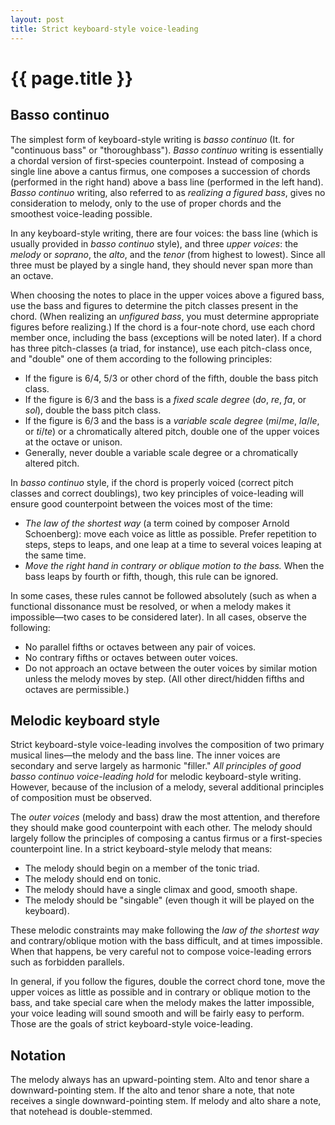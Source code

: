 ```yaml
---
layout: post
title: Strict keyboard-style voice-leading
---
```


{{ page.title }}
================

## Basso continuo ##

The simplest form of keyboard-style writing is *basso continuo* (It. for "continuous bass" or "thoroughbass"). *Basso continuo* writing is essentially a chordal version of first-species counterpoint. Instead of composing a single line above a cantus firmus, one composes a succession of chords (performed in the right hand) above a bass line (performed in the left hand). *Basso continuo* writing, also referred to as *realizing a figured bass*, gives no consideration to melody, only to the use of proper chords and the smoothest voice-leading possible.

In any keyboard-style writing, there are four voices: the bass line (which is usually provided in *basso continuo* style), and three *upper voices*: the *melody* or *soprano*, the *alto*, and the *tenor* (from highest to lowest). Since all three must be played by a single hand, they should never span more than an octave.

When choosing the notes to place in the upper voices above a figured bass, use the bass and figures to determine the pitch classes present in the chord. (When realizing an *unfigured bass*, you must determine appropriate figures before realizing.) If the chord is a four-note chord, use each chord member once, including the bass (exceptions will be noted later). If a chord has three pitch-classes (a triad, for instance), use each pitch-class once, and "double" one of them according to the following principles:

- If the figure is 6/4, 5/3 or other chord of the fifth, double the bass pitch class.  
- If the figure is 6/3 and the bass is a *fixed scale degree* (*do*, *re*, *fa*, or *sol*), double the bass pitch class.  
- If the figure is 6/3 and the bass is a *variable scale degree* (*mi*/*me*, *la*/*le*, or *ti*/*te*) or a chromatically altered pitch, double one of the upper voices at the octave or unison.  
- Generally, never double a variable scale degree or a chromatically altered pitch.

In *basso continuo* style, if the chord is properly voiced (correct pitch classes and correct doublings), two key principles of voice-leading will ensure good counterpoint between the voices most of the time:

- *The law of the shortest way* (a term coined by composer Arnold Schoenberg): move each voice as little as possible. Prefer repetition to steps, steps to leaps, and one leap at a time to several voices leaping at the same time.  
- *Move the right hand in contrary or oblique motion to the bass.* When the bass leaps by fourth or fifth, though, this rule can be ignored.

In some cases, these rules cannot be followed absolutely (such as when a functional dissonance must be resolved, or when a melody makes it impossible—two cases to be considered later). In all cases, observe the following:

- No parallel fifths or octaves between any pair of voices.  
- No contrary fifths or octaves between outer voices.  
- Do not approach an octave between the outer voices by similar motion unless the melody moves by step. (All other direct/hidden fifths and octaves are permissible.)


## Melodic keyboard style ##

Strict keyboard-style voice-leading involves the composition of two primary musical lines—the melody and the bass line. The inner voices are secondary and serve largely as harmonic "filler." *All principles of good basso continuo voice-leading hold* for melodic keyboard-style writing. However, because of the inclusion of a melody, several additional principles of composition must be observed.

The *outer voices* (melody and bass) draw the most attention, and therefore they should make good counterpoint with each other. The melody should largely follow the principles of composing a cantus firmus or a first-species counterpoint line. In a strict keyboard-style melody that means:

- The melody should begin on a member of the tonic triad.  
- The melody should end on tonic.  
- The melody should have a single climax and good, smooth shape.  
- The melody should be "singable" (even though it will be played on the keyboard).  

These melodic constraints may make following the *law of the shortest way* and contrary/oblique motion with the bass difficult, and at times impossible. When that happens, be very careful not to compose voice-leading errors such as forbidden parallels.

In general, if you follow the figures, double the correct chord tone,  move the upper voices as little as possible and in contrary or oblique motion to the bass, and take special care when the melody makes the latter impossible, your voice leading will sound smooth and will be fairly easy to perform. Those are the goals of strict keyboard-style voice-leading.

## Notation ##

The melody always has an upward-pointing stem. Alto and tenor share a downward-pointing stem. If the alto and tenor share a note, that note receives a single downward-pointing stem. If melody and alto share a note, that notehead is double-stemmed.
